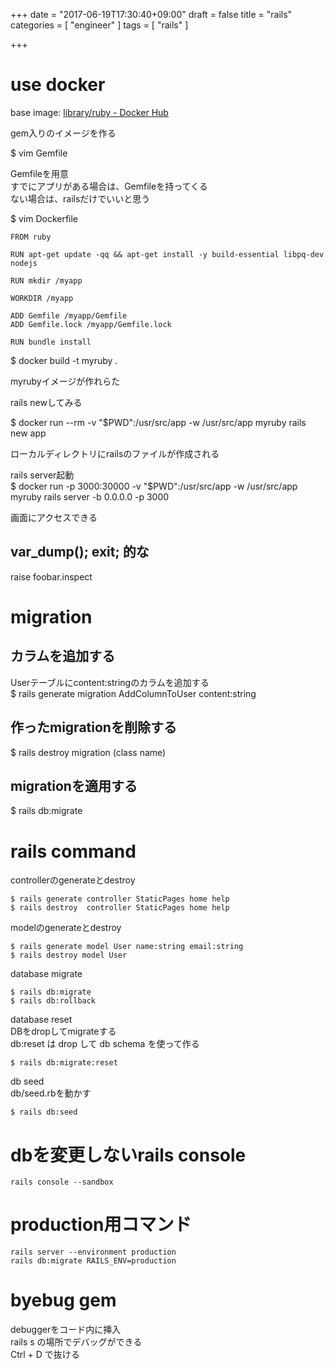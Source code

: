 +++
date = "2017-06-19T17:30:40+09:00"
draft = false
title = "rails"
categories = [ "engineer" ]
tags = [ "rails" ]

+++

# use docker

base image: [library/ruby \- Docker Hub](https://hub.docker.com/_/ruby/)

gem入りのイメージを作る  

$ vim Gemfile

Gemfileを用意  
すでにアプリがある場合は、Gemfileを持ってくる  
ない場合は、railsだけでいいと思う  

$ vim Dockerfile

```
FROM ruby

RUN apt-get update -qq && apt-get install -y build-essential libpq-dev nodejs

RUN mkdir /myapp

WORKDIR /myapp

ADD Gemfile /myapp/Gemfile
ADD Gemfile.lock /myapp/Gemfile.lock

RUN bundle install
```

$ docker build -t myruby .

myrubyイメージが作れらた

rails newしてみる

$ docker run --rm -v "$PWD":/usr/src/app -w /usr/src/app myruby rails new app

ローカルディレクトリにrailsのファイルが作成される

rails server起動  
$ docker run -p 3000:30000 -v "$PWD":/usr/src/app -w /usr/src/app myruby rails server -b 0.0.0.0 -p 3000

画面にアクセスできる  

## var_dump(); exit; 的な

raise foobar.inspect

# migration

## カラムを追加する

Userテーブルにcontent:stringのカラムを追加する  
$ rails generate migration AddColumnToUser content:string

## 作ったmigrationを削除する

$ rails destroy migration (class name)

## migrationを適用する

$ rails db:migrate

# rails command

controllerのgenerateとdestroy

```
$ rails generate controller StaticPages home help
$ rails destroy  controller StaticPages home help
```

modelのgenerateとdestroy

```
$ rails generate model User name:string email:string
$ rails destroy model User
```

database migrate

```
$ rails db:migrate
$ rails db:rollback
```

database reset  
DBをdropしてmigrateする  
db:reset は drop して db schema を使って作る  

```
$ rails db:migrate:reset
```

db seed  
db/seed.rbを動かす

```
$ rails db:seed
```

# dbを変更しないrails console

```
rails console --sandbox
```

# production用コマンド

```
rails server --environment production
rails db:migrate RAILS_ENV=production
```

# byebug gem

debuggerをコード内に挿入  
rails s の場所でデバッグができる  
Ctrl + D で抜ける  


